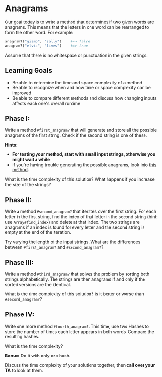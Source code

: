 # Anagrams

Our goal today is to write a method that determines if two given words are anagrams. This means that the letters in one word can be rearranged to form the other word. For example:

```ruby
anagram?("gizmo", "sally")    #=> false
anagram?("elvis", "lives")    #=> true
```

Assume that there is no whitespace or punctuation in the given strings.

## Learning Goals

* Be able to determine the time and space complexity of a method
* Be able to recognize when and how time or space complexity can be improved
* Be able to compare different methods and discuss how changing inputs affects
each one's overall runtime

## Phase I:
Write a method `#first_anagram?` that will generate and store all the possible anagrams of the first string. Check if the second string is one of these.

**Hints:**
* **For testing your method, start with small input strings, otherwise you might wait a while**
* If you're having trouble generating the possible anagrams, look into [this method][array-permutation-docs].

What is the time complexity of this solution? What happens if you increase the size of the strings?

## Phase II:
Write a method `#second_anagram?` that iterates over the first string. For each letter in the first string, find the index of that letter in the second string (hint: use `Array#find_index`) and delete at that index. The two strings are anagrams if an index is found for every letter and the second string is empty at the end of the iteration.

Try varying the length of the input strings. What are the differences between `#first_anagram?` and `#second_anagram?`?

## Phase III:
Write a method `#third_anagram?` that solves the problem by sorting both strings alphabetically. The strings are then anagrams if and only if the sorted versions are the identical.

What is the time complexity of this solution? Is it better or worse than `#second_anagram?`?

## Phase IV:
Write one more method `#fourth_anagram?`. This time, use two Hashes to store the number of times each letter appears in both words. Compare the resulting hashes.

What is the time complexity?

**Bonus:** Do it with only one hash.

Discuss the time complexity of your solutions together, then **call over your TA**
to look at them.

[array-permutation-docs]: http://ruby-doc.org/core-2.2.3/Array.html#method-i-permutation
